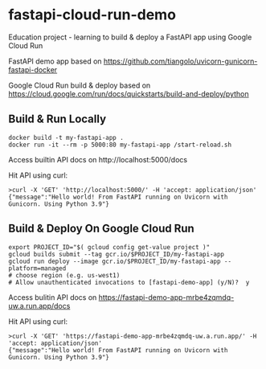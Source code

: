 # fastapi-cloud-run-demo

Education project - learning to build & deploy a FastAPI app using Google Cloud Run

FastAPI demo app based on https://github.com/tiangolo/uvicorn-gunicorn-fastapi-docker

Google Cloud Run build & deploy based on https://cloud.google.com/run/docs/quickstarts/build-and-deploy/python

## Build & Run Locally

```
docker build -t my-fastapi-app .
docker run -it --rm -p 5000:80 my-fastapi-app /start-reload.sh
```

Access builtin API docs on http://localhost:5000/docs

Hit API using curl:

```
>curl -X 'GET' 'http://localhost:5000/' -H 'accept: application/json'
{"message":"Hello world! From FastAPI running on Uvicorn with Gunicorn. Using Python 3.9"}
```

## Build & Deploy On Google Cloud Run

```
export PROJECT_ID="$( gcloud config get-value project )"
gcloud builds submit --tag gcr.io/$PROJECT_ID/my-fastapi-app
gcloud run deploy --image gcr.io/$PROJECT_ID/my-fastapi-app --platform=managed
# choose region (e.g. us-west1)
# Allow unauthenticated invocations to [fastapi-demo-app] (y/N)?  y
```

Access bulitin API docs on https://fastapi-demo-app-mrbe4zqmdq-uw.a.run.app/docs

Hit API using curl:

```
>curl -X 'GET' 'https://fastapi-demo-app-mrbe4zqmdq-uw.a.run.app/' -H 'accept: application/json'
{"message":"Hello world! From FastAPI running on Uvicorn with Gunicorn. Using Python 3.9"}
```

